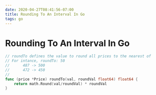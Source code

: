 ```yaml
---
date: 2020-04-27T08:41:56-07:00
title: Rounding To An Interval In Go
tags: go
---
```


# Rounding To An Interval In Go

```go
// roundTo defines the value to round all prices to the nearest of
// For intance, roundTo: 50
//		487 -> 500
//		472 -> 450
//
func (price *Price) roundTo(val, roundVal float64) float64 {
	return math.Round(val/roundVal) * roundVal
}
```

